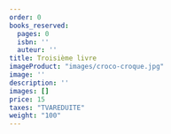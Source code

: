```yaml
---
order: 0
books_reserved:
  pages: 0
  isbn: ''
  auteur: ''
title: Troisième livre
imageProduct: "images/croco-croque.jpg"
image: ''
description: ''
images: []
price: 15
taxes: "TVAREDUITE"
weight: "100"
---
```

